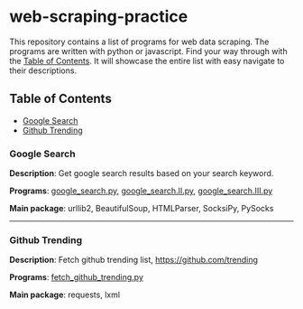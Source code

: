 # web-scraping-practice

This repository contains a list of programs for web data scraping. The programs are written with python or javascript. Find your way through with the [Table of Contents](#table-of-contents). It will showcase the entire list with easy navigate to their descriptions.

## Table of Contents

- [Google Search](#google-search)
- [Github Trending](#github-trending)


### Google Search

**Description**: Get google search results based on your search keyword.

**Programs**: [google_search.py](./python/google/google_search.py), [google_search.II.py](./python/google/google_search.II.py), [google_search.III.py](./python/google/google_search.III.py)

**Main package**: urllib2, BeautifulSoup, HTMLParser, SocksiPy, PySocks

---

### Github Trending

**Description**: Fetch github trending list, https://github.com/trending

**Programs**: [fetch_github_trending.py](./python/fetch_github_trending.py)

**Main package**: requests, lxml

